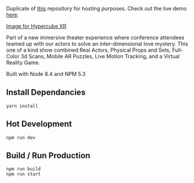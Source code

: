 Duplicate of [this](https://github.com/Kineviz/hypercube-webXR-experience) repository for hosting purposes.
Check out the live demo [here](https://reckless.technology/archive/hypercube-webXR-experience/).

[Image for Hypercube XR](https://github.com/jerknose/hypercube-webXR-experience/blob/master/src/images/hypercube-2.gif?raw=true)

Part of a new immersive theater experience where conference attendees teamed up with our actors to solve an inter-dimensional love mystery. This one of a kind show combined Real Actors, Physical Props and Sets, Full-Color 3d Scans, Mobile AR Puzzles, Live Motion Tracking, and a Virtual Reality Game.

Built with Node 8.4 and NPM 5.3

Install Dependancies
------------

    yarn install

Hot Development
------------

    npm run dev

Build / Run Production
------------

    npm run build
    npm run start
